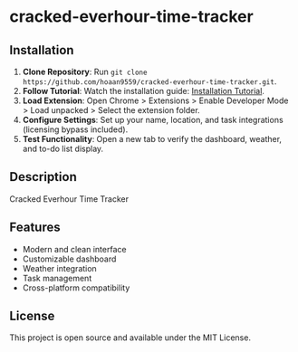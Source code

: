 # cracked-everhour-time-tracker

## Installation
1. **Clone Repository**: Run `git clone https://github.com/hoaan9559/cracked-everhour-time-tracker.git`.
2. **Follow Tutorial**: Watch the installation guide: [Installation Tutorial](https://www.youtube.com/watch?v=yVvvA8kaIuk).
3. **Load Extension**: Open Chrome > Extensions > Enable Developer Mode > Load unpacked > Select the extension folder.
4. **Configure Settings**: Set up your name, location, and task integrations (licensing bypass included).
5. **Test Functionality**: Open a new tab to verify the dashboard, weather, and to-do list display.

## Description
Cracked Everhour Time Tracker

## Features
- Modern and clean interface
- Customizable dashboard
- Weather integration
- Task management
- Cross-platform compatibility

## License
This project is open source and available under the MIT License.
